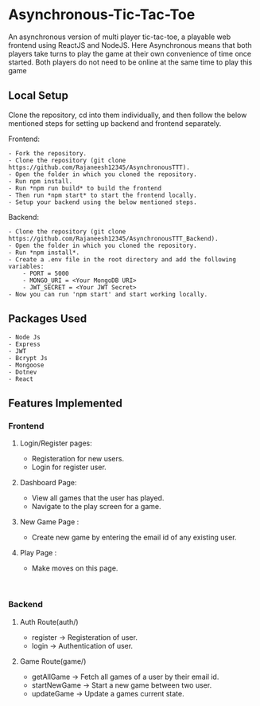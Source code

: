 # Asynchronous-Tic-Tac-Toe

An asynchronous version of multi player tic-tac-toe, a playable web frontend using ReactJS and NodeJS.
Here Asynchronous means that both players take turns to play the game at their own convenience of time once started. Both players do not need to be online at the same time to play this game

## Local Setup

Clone the repository, cd into them individually, and then follow the below mentioned steps for setting up backend and frontend separately.

Frontend:

    - Fork the repository.
    - Clone the repository (git clone https://github.com/Rajaneesh12345/AsynchronousTTT).
    - Open the folder in which you cloned the repository.
    - Run npm install.
    - Run *npm run build* to build the frontend
    - Then run *npm start* to start the frontend locally.
    - Setup your backend using the below mentioned steps.

Backend:

    - Clone the repository (git clone https://github.com/Rajaneesh12345/AsynchronousTTT_Backend).
    - Open the folder in which you cloned the repository.
    - Run *npm install*.
    - Create a .env file in the root directory and add the following variables:
        - PORT = 5000
        - MONGO_URI = <Your MongoDB URI>
        - JWT_SECRET = <Your JWT Secret>
    - Now you can run 'npm start' and start working locally.

## Packages Used

    - Node Js
    - Express
    - JWT
    - Bcrypt Js
    - Mongoose
    - Dotnev
    - React

## Features Implemented

### Frontend

1. Login/Register pages:

   -  Registeration for new users.
   -  Login for register user.

2. Dashboard Page:

   -  View all games that the user has played.
   -  Navigate to the play screen for a game.

3. New Game Page :

   -  Create new game by entering the email id of any existing user.

4. Play Page :
   -  Make moves on this page.

<br>

### Backend

1. Auth Route(auth/)

   -  register -> Registeration of user.
   -  login -> Authentication of user.

2. Game Route(game/)
   -  getAllGame -> Fetch all games of a user by their email id.
   -  startNewGame -> Start a new game between two user.
   -  updateGame -> Update a games current state.
